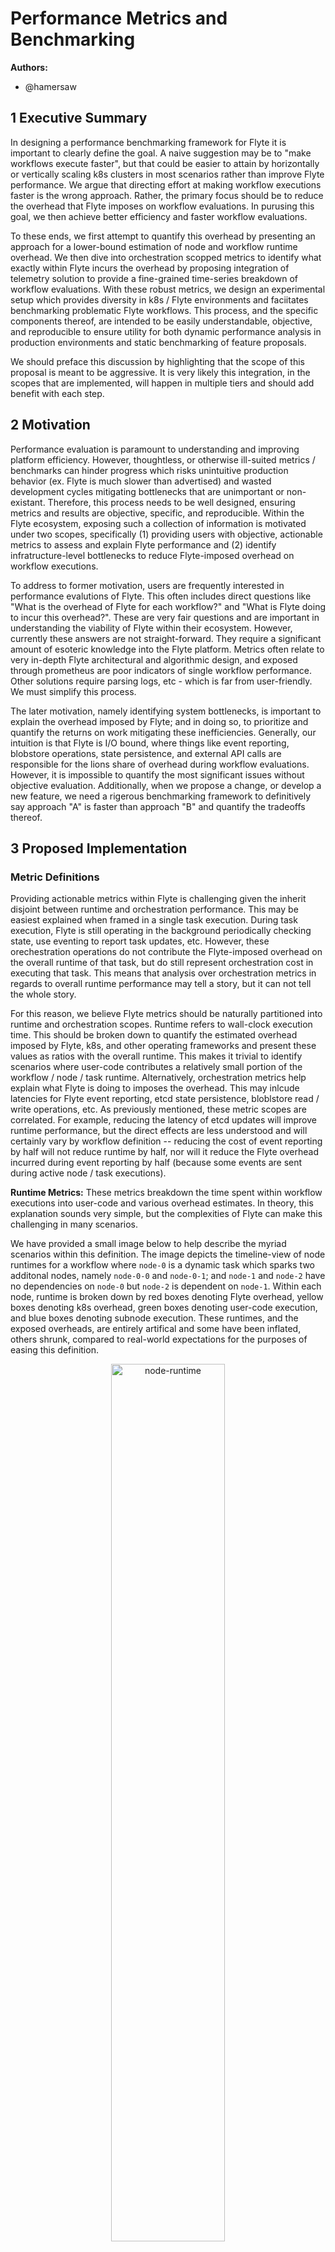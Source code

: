 # Performance Metrics and Benchmarking

**Authors:**

- @hamersaw

## 1 Executive Summary

In designing a performance benchmarking framework for Flyte it is important to clearly define the goal. A naive suggestion may be to "make workflows execute faster", but that could be easier to attain by horizontally or vertically scaling k8s clusters in most scenarios rather than improve Flyte performance. We argue that directing effort at making workflow executions faster is the wrong approach. Rather, the primary focus should be to reduce the overhead that Flyte imposes on workflow evaluations. In purusing this goal, we then achieve better efficiency and faster workflow evaluations.

To these ends, we first attempt to quantify this overhead by presenting an approach for a lower-bound estimation of node and workflow runtime overhead. We then dive into orchestration scopped metrics to identify what exactly within Flyte incurs the overhead by proposing integration of telemetry solution to provide a fine-grained time-series breakdown of workflow evaluations. With these robust metrics, we design an experimental setup which provides diversity in k8s / Flyte environments and faciitates benchmarking problematic Flyte workflows. This process, and the specific components thereof, are intended to be easily understandable, objective, and reproducible to ensure utility for both dynamic performance analysis in production environments and static benchmarking of feature proposals.

We should preface this discussion by highlighting that the scope of this proposal is meant to be aggressive. It is very likely this integration, in the scopes that are implemented, will happen in multiple tiers and should add benefit with each step.

## 2 Motivation

Performance evaluation is paramount to understanding and improving platform efficiency. However, thoughtless, or otherwise ill-suited metrics / benchmarks can hinder progress which risks unintuitive production behavior (ex. Flyte is much slower than advertised) and wasted development cycles mitigating bottlenecks that are unimportant or non-existant. Therefore, this process needs to be well designed, ensuring metrics and results are objective, specific, and reproducible. Within the Flyte ecosystem, exposing such a collection of information is motivated under two scopes, specifically (1) providing users with objective, actionable metrics to assess and explain Flyte performance and (2) identify infratructure-level bottlenecks to reduce Flyte-imposed overhead on workflow executions.

To address to former motivation, users are frequently interested in performance evalutions of Flyte. This often includes direct questions like "What is the overhead of Flyte for each workflow?" and "What is Flyte doing to incur this overhead?". These are very fair questions and are important in understanding the viability of Flyte within their ecosystem. However, currently these answers are not straight-forward. They require a significant amount of esoteric knowledge into the Flyte platform. Metrics often relate to very in-depth Flyte architectural and algorithmic design, and exposed through prometheus are poor indicators of single workflow performance. Other solutions require parsing logs, etc - which is far from user-friendly. We must simplify this process.

The later motivation, namely identifying system bottlenecks, is important to explain the overhead imposed by Flyte; and in doing so, to prioritize and quantify the returns on work mitigating these inefficiencies. Generally, our intuition is that Flyte is I/O bound, where things like event reporting, blobstore operations, state persistence, and external API calls are responsible for the lions share of overhead during workflow evaluations. However, it is impossible to quantify the most significant issues without objective evaluation. Additionally, when we propose a change, or develop a new feature, we need a rigerous benchmarking framework to definitively say approach "A" is faster than approach "B" and quantify the tradeoffs thereof.

## 3 Proposed Implementation

### Metric Definitions

Providing actionable metrics within Flyte is challenging given the inherit disjoint between runtime and orchestration performance. This may be easiest explained when framed in a single task execution. During task execution, Flyte is still operating in the background periodically checking state, use eventing to report task updates, etc. However, these orechestration operations do not contribute the Flyte-imposed overhead on the overall runtime of that task, but do still represent orchestration cost in executing that task. This means that analysis over orchestration metrics in regards to overall runtime performance may tell a story, but it can not tell the whole story.

For this reason, we believe Flyte metrics should be naturally partitioned into runtime and orchestration scopes. Runtime refers to wall-clock execution time. This should be broken down to quantify the estimated overhead imposed by Flyte, k8s, and other operating frameworks and present these values as ratios with the overall runtime. This makes it trivial to identify scenarios where user-code contributes a relatively small portion of the workflow / node / task runtime. Alternatively, orchestration metrics help explain what Flyte is doing to imposes the overhead. This may inlcude latencies for Flyte event reporting, etcd state persistence, bloblstore read / write operations, etc. As previously mentioned, these metric scopes are correlated. For example, reducing the latency of etcd updates will improve runtime performance, but the direct effects are less understood and will certainly vary by workflow definition -- reducing the cost of event reporting by half will not reduce runtime by half, nor will it reduce the Flyte overhead incurred during event reporting by half (because some events are sent during active node / task executions).
            
**Runtime Metrics:** These metrics breakdown the time spent within workflow executions into user-code and various overhead estimates. In theory, this explanation sounds very simple, but the complexities of Flyte can make this challenging in many scenarios.

We have provided a small image below to help describe the myriad scenarios within this definition. The image depicts the timeline-view of node runtimes for a workflow where `node-0` is a dynamic task which sparks two additonal nodes, namely `node-0-0` and `node-0-1`; and `node-1` and `node-2` have no dependencies on `node-0` but `node-2` is dependent on `node-1`. Within each node, runtime is broken down by red boxes denoting Flyte overhead, yellow boxes denoting k8s overhead, green boxes denoting user-code execution, and blue boxes denoting subnode execution. These runtimes, and the exposed overheads, are entirely artifical and some have been inflated, others shrunk, compared to real-world expectations for the purposes of easing this definition. 

<p align="center" width="100%">
    <img width="60%" src="https://drive.google.com/uc?export=view&id=1Dl_xgoVBl1wXZjiUhTMBT8s0iIghgyPd" alt="node-runtime"> 
</p>

Perhaps, the best place to start is by defining what we mean by overhead. Within any node execution Flyte performs a variety or orchestration operations to ensure cohesion within the framework. These may inlcude wrangling input data from multiple upstream nodes, using events and etcd writes to update node phases, etc. As outlined in the node runtime image these are typically pre and post processing operations on node executions. Additionally, k8s (and other external systems) require various housekeeping operations to ensure job execution. For example, creating / scheduling Pods and metadata maintenance thereof, pulling container images, managing container runtimes, and so on. This overhead anchors user-code runtimes and shown in the image. Basically, all nodes within Flyte spend a portion of their execution time executing user node, the rest, in some respect, may be attributed to overhead.

It is important to highlight that this overhead differs signficantly between node types. For example, executing a `python-task` creates a k8s Pod and then periodically tracks it's status. The overhead here is clear, for example `node-1` or `node-2` have overhead for all pre-processing and post-processing operations. However, this becomes more difficult if the Pod fails after some time. Flyte will create a new retry attempt, but does the original Pod execution count as overhead? This complexity increases when analyzing dynamic tasks, which use a k8s Pod to dynamically compile a Flyte DAG and then proceed to execute that DAG as depicted in the blue box on `node-0` where it's children `node-0-0` and `node-0-1` are executing, or launchplans, which start an entirely separate workflow. Given the extreme complexity, we must reiterate that this overhead is provided only as an estimate and will likely reflect a lower-bound.

Since each node type requires a unique overhead computation it makes sense to define this on each [NodeHandler](https://github.com/flyteorg/flytepropeller/blob/26ad85757c57cda41bf23a2b054d49eccaa8145d/pkg/controller/nodes/handler/iface.go#L10) individually. This will likely require additional metadata with the [NodeState](https://github.com/flyteorg/flytepropeller/blob/master/pkg/controller/nodes/handler/state.go) for each type, for example temporary timestamps that may or may not be persisted to FlyteAdmin through eventing. Overhead estimates may be computed and reported as part of processing terminal phases.

Given overhead estimates for each node, we can aggregate this information to compute an overall workflow overhead estimate. Again, this computation is not well defined, naively we could aggregate all node overhead estimates, but that omits the time Flyte orchestration spends between executing a node after all of it's upstream dependencies have completed. We outline some of the scenarios where this delta can be large below:

- High Latency k8s Watch: FlytePropeller opens a watch on k8s Pods, which means that everytime a Pod status updates FlytePropeller is informed. This enables Flyte to immedately detect and process Pod completions rather than waiting peridically. If this watch API has a large latency it could be seconds before Flyte is able to schedule downstream nodes. This is highlighted in the execution of `node-2` after `node-1` completes, there is about half a second where neither node is executing which should be attributed to Flyte overhead.
- Max Parallelism: Flyte workflows can restrict the number of concurrent node executions. This is useful as a defense mechanism, but does mean that a scheduleable node is held back. In the case it is unclear wether this should count as Flyte overhead or not.

In consideration of these complexities we propose to define the workflow overhead estimate as an aggregate of the overhead estimate and scheduling latency at each individual node. This seems to be the most honest and accurate portrayal.

Collecting and correctly reporting this information encompasses it's own challenges. Fortunately, Flyte already incorporates a robust eventing system used to report workflow, node, and task execution information which is then incorporated into the UI. The plan is to compute / collect this information within FlytePropeller and include it in event messages. Specifically, we propose to extend the existing [FlyteIDL event protos](https://github.com/flyteorg/flyteidl/blob/master/protos/flyteidl/event/event.proto) with an `overhead estimation` value which can then be set on the FlyteAdmin [NodeExecution](https://github.com/flyteorg/flyteadmin/blob/master/pkg/repositories/models/node_execution.go#L16) and [Execution (workflow)](https://github.com/flyteorg/flyteadmin/blob/c80bd7c1a608cfd76f316b6cd4a0ceb9a707592a/pkg/repositories/models/execution.go#L20) models. This is the less intrusive change, alternatively we could report individual timestamps and store them in the models to compute overhead on the FlyteAdmin side. This would additionally improve the precision of Flyte runtime tracking in the UI. The correct approach should be debated.

**Orchestration Metrics:** These metrics provide insight into what Flyte is doing to incur overhead. As previously mentioned, these values do not directly correlate with workflow runtimes because Flyte performs orchestration operations during node / task executions.

We propose to integrate a telemetry library within FlytePropeller to emit distributed traces of orchestration operations for each workflow execution. Telemetry traces involve defining a hierarchical collection of spans, where each span relates to single operation with a starting and ending timestamp. Spans typically relate to function invocations, network calls, database reads / writes, etc. This paradigm fits very well with how FlytePropeller orchestrates workflow executions. For example, it uses a queuing system to periodically check various workflow state in _rounds_. Within each round it executes multiple _streaks_ which can include a single change followed by state persistence. Each _streak_ may involve blobstore reads / writes, k8s Pod operations, etc. An example of using telemetry to define a FlyteWorkflow trace is depicted below:

    TODO - graphic of trace
        workflow-evaluation
            streak-round
                processing node N
                    NodeEvent
                        TaskEvent
                WorkflowEvent
                updating CRD in etcd
            streak-round
                processing node N
                    blobstore copy
            streak-round
                processing node N
                    NodeEvent
            ...

This will involve an additional dependency in FlytePropeller and likely some boilerplate code in FlyteIDL to abstract initialization (if this will be used in other repositories). Many telemetry libraries require simple context decorating to define each span. This can either be manaully implemented for fine-grained control or automatically included in each exported function. It is likely the former solution (ie. manually defining) will ensure more well-defined insight into performance without unecessarily bloating metrics.

To begin, this integration is only necessary within FlytePropeller. However, if we find this is useful it may be worth revisiting integration into FlyteAdmin and DataCatalog as well.

### Reproducible Performance Benchmarking

We have defined a diverse collection of objective metrics which cover both the runtime and orchestration scopes. These serve as a platform to easily analyze infrastructure performance and relate the impact on workflow execution durations. Now we need to define an experimental setup that ensures accurate performance measurements, coverage over a diverse portfolio, and the ability to yield reproducible results. We propose to partition this work into four distinct stages:

1. Provision Benchmarking Infrastructure
2. Deploy Flyte Components
3. Execute Workflow Portfolio
4. Aggregate Benchmark Results

We envision this process will be highly script-driven, standing on the shoulders of existing tooling. We can break each individual stage into a script (or multiple scripts) so that extensions (or reductions) in the breadth of analysis can use a mix-and-match solution. For example, executing benchmarks on existing clusters / Flyte deployments or evaluating additional workload-specific workflow portfolios like spark or ray tasks benchmarks. Initially, this process will be manually driven, but as the approach matures scripting ensures the ability to transition to automated github actions, etc.

**1. Provision Benchmarking Infrastructure:** The infrastructure, and specifically the k8s cluster, is an important component in the performance analysis of Flyte. Different providers and distributions can have signficant effect on performance as there can be large variance on particular metrics, for example blobstore read / write performance between solutions and etcd imposes different CRD size limits depending on the k8s distribution. Simply, within the law of diminishing returns, the more environments that can be involved in testing, the more accurate benchmarks will be.
    
We specifically separate infrastructure provisionsing because the goal is to support both ad-hoc testing in diverse environments and benchmarks using existing deployments. For the former, we want the ability to dynamically initialize k8s clusters. These should support the major cloud vedors (ie. EKS, GKE, etc) in addition to on-prem solutions (ex. k3s). This space has robust tooling, like terraform, that we suspect can be heavily leaned on to automate this process.

**2. Deploy Flyte Components:** Supporting automated Flyte deployments can be challenging given the extent and depth of k8s configuration. To promote an smooth benchmarking environment we further complicate this process by requiring support for Flyte specific configuration, where the performance of one option should be easily comparable to another. Additionally, we must support benchmarking over local Flyte branches which often contain unreleased features.

Flyte is a microservice architecture, where the framework is partitioned into many individually scalable parts (ex. FlyteConsole, FlyteAdmin, FlytePropeller, etc). Currently deployment is partitioned into two separate scopes, namely single binary and full deployment. The single binary approach compiles all of the Flyte components into, you may have guessed it, a single binary. This is advantageous for quickly deploying Flyte, easing PoC deployments and development / testing iterations. In the scope of benchmarking we need to determine whether this can accurately represent a production-grade environment. If it can, this greatly simplifies the deployment process. If not, we will need to fallback to a full deployment which involves managing multiple Flyte components where complexities are increased with each additional modified component.

Fortunately the base [Flyte repository](https://github.com/flyteorg/flyte) contains [helm charts](https://github.com/flyteorg/flyte/tree/master/charts) for each release. These include both single binary (for the demo cluster) as well as cloud specific default deployments (ex. EKS, GKE, etc). It should be relatively easy to leverage these charts, with some minor modifications (ex. component images for updates, configuration updates) to help drive automated Flyte deployments.

**3. Execute Workflow Portfolio:** We need to be precise about the workflows we use to benchmark Flyte, with the goal to succinctly highlight known bottlenecks. Admittedly, this requires some esoteric knowledge and as performance bottlenecks are mitigating this will likely be an iterative process. While our initial goal is to define 10 - 15 workflows, which span functionality but are easily understandable, it is likely this process may evolve to break into multiple workflow portfolios. For example, one collection which tests Ray or Spark task performance specifically, etc. To begin, below we outline a few ideas:

- Short Running Tasks: Flyte excels at abstracting the costs associated with cloud execution and ammortizing them over parallel execution of complex tasks. In scenarios where tasks are short-lived, Flyte overhead will be relatively large and can be responible for large amount of workflow runtime. It is important to better understand these limitations to help Flyte adapt and support performant short running operations.
- Chained Cache Hits: Cache hits should be zero-cost but operationally require network I/O, database lookups, and blobstore read / writes. These contribute to unintuitive performance and should be minimized.
- Large Workflows: FlytePropeller is designed as a k8s operater and consequently uses a k8s CRD to track workflow status. Within k8s, CRDs are stored in etcd, a KV store in which performance degredations are well documented as the value sizes increase. Understanding the implications of CRD size compared to workflow runtimes can help inform logical workflow structure.
- Large Fan-Out Map Tasks: Map tasks are designed to perform a single operation on a large collection of homogeneous data. Their implementation within Flyte goes further than syntatic sugar; rather, they reduce metadata maintenance to support larger scale than dynamic tasks, etc. To support increasing scales it is important to mitigate issues in executing over large fan outs.
- Nested Dynamic Workflows and Launchplans: Dynamics require k8s to execute a Pod which compiles a Flyte DAG that is subsequently execution. Similarly, launchplans spawn a separate CRD (and FlyteWorkflow) which is then tracked between workflows. Both of these features are very powerful in supporting developmental use-cases - however this does come at a cost.
- Parallelized Subworkflows: Many users logically partition code-bases into workflows which are then used as subworkflows. Within each of these calls, Flyte internally appends a "start" and "end" node to anchor these in the parent workflow which incurs additional costs in data movements, etc.

The process run a single workflow at a time to ensure accurate benchmark metrics. The goal of this work is not to load-test a deployment, but it could be easily adapted in the future. Fortunately, Flyte tooling already includes `flytectl` which can be leveraged to first ensure the workflows are registered in the deployment and then start and monitor each execution to ensure they are serially executed.

**4. Aggregate Benchmark Results** To analyze and compare benchmarking results we need to aggregate performance metrics in a concise document. This process involves querying for workflow / node overheads and gathering summary statistics. These operations should be able to use existing tooling and just rely on parsing and formatting results. Intially this output will be a textual "benchmarking results" document with breakdowns for each indvidual workflow, an example of YAML format is below:

    flyte.benchmark.chained-cache:
      duration: 1m53s
      flyteOverhead: 14%
      nodes:
      - n1:
        duration: 1m2s
        flyteOverhead: 6%
      - n2:
        ...
      events:
        workflow:
          count: 5
          latency:
            p50: 21ms
            p90: 30ms
            p99: 35ms
        node:
          count: 18
          latency:
            ...
        task:
          ...
      blobstore
        writes:
          count: 20
          latency:
            p50: 98ms
            ...
        reads:
          count: 40
          latency:
            p50: 23ms
            ...
      propeller:
        rounds:
          ...
        streaks:
          ...

This format is common in our domain, but we could conceivably support JSON, etc in the future. Additionally, it allows script-driven comparrisons between evaluations when it is useful to quanitfy the advantages of one approach over another. For example, it would be relatively simple to provide a script with mimics the YAML hierarchy with delta values such as below:

    flyte.benchmark.chained-cache:
      duration: -10s
      flyteOverhead: -2.4%
      nodes:
      - n1:
        duration: -2s
        flyteOverhead: -0.1%
      - n2:
        ...
      events:
        workflow:
          count: +0
          latency:
            p50: +0.1ms
            p90: +0.2ms
            p99: -0.1ms
        node:
          count: -2
          latency:
            ...

## 4 Metrics & Dashboards

Like literally, this entire thing is designing metrics ... see `"$everything_else"`.

Creating a separate dashboard specifically for performance benchmarks would be useful but is far too involved to offset the costs. However, integration of specific metric components into FlyteConsole would be both possible and helpful. For example, displaying the overhead estimate for each workflow / node in the UI and, if telemetry data is enabled, linking to the tracing agent from the workflow view makes in-depth performance analysis available to end users.

## 5 Drawbacks

The considerations for this proposal are rooted in esoteric knowledge of the Flyte infrastructure to ensure robust and flexible design. This means we can support diversity in environments and workflow definitions. That being said, the main concern is going down the wrong path. Metric reporting often bloats code-bases, where function logic is often prefixed and postfixed by some boilerplate context setting. If this solution prooves to be unuseful, removing this should be relatively easy, but remains a non-negligible cost.

## 6 Alternatives

Currently, Flyte emits a collection of metrics through prometheus. This is very powerful in defining SLOs and macro tracking a Flyte deployment, but it is very cumbersome to analyze performance of an individual workflow. This is because prometheus metrics (1) are meant to have bounded label values, so using workflow id results in massive memory utilization and (2) values are reported in quantiles, so individual values are lost and a time-series based analysis is impossible. For these reasons, using existing prometheus metrics to inform performance benchmarking will result in inaccurate and unprecise results.

The [FlytePropeller repository](https://github.com/flyteorg/flytepropeller) contains a script called [fold_logs.py](https://github.com/flyteorg/flytepropeller/blob/master/script/fold-logs.py). This script parses FlytePropeller logs and outputs a hierarchical time-series breakdown of Flytes management of an individual workflow. This output is probably very close to the telemtry data we expect to produce. However, this is based on parsing log messages which ensures that the results will be inaccurate and it is difficult to quantify operations unless specific "start X" and "stop X" logs are recorded. An example output of this script is provided below:

    hamersaw@ragnarok:~/development/flytepropeller$ ./script/fold-logs.py ~/flyte.log fd5d4ee88f9dc4436a76
    Timestamp   Line    Duration    Heirarchical Log Layout
    ----------------------------------------------------------------------------------------------------
    18:08:38    282     14.0s       1 Workflow
    18:08:38    283     0.0s            1.1 Processing
    18:08:38    284     0.0s                1.1.1 StreakRound(Ready)
    18:08:38    289     0.0s                1.1.2 StreakRound(Running)
    18:08:38    292     0.0s                    1.1.2.1 UpdateNodePhase(start-node,NotYetStarted,Succeeded)
    18:08:38    298     0.0s                1.1.3 StreakRound(Running)
    18:08:38    299     0.0s                    1.1.3.1 UpdateNodePhase(n0,NotYetStarted,Queued)
    18:08:38    304     0.0s                1.1.4 StreakRound(Running)
    18:08:38    319     0.0s                    1.1.4.1 UpdateNodePhase(n0,Queued,Running)
    18:08:38    323     0.0s                1.1.5 StreakRound(Running)
    18:08:38    332     0.0s                1.1.6 StreakRound(Running)
    18:08:38    342     0.0s            1.2 Processing
    18:08:38    343     0.0s                1.2.1 StreakRound(Running)
    18:08:39    352     0.0s            1.3 Processing
    18:08:39    353     0.0s                1.3.1 StreakRound(Running)
    18:08:39    361     0.0s                1.3.2 StreakRound(Running)
    18:08:39    371     0.0s            1.4 Processing
    18:08:39    372     0.0s                1.4.1 StreakRound(Running)
    18:08:40    382     0.0s            1.5 Processing
    18:08:40    383     0.0s                1.5.1 StreakRound(Running)
    18:08:50    397     0.0s            1.6 Processing
    18:08:50    398     0.0s                1.6.1 StreakRound(Running)
    18:08:52    407     0.0s            1.7 Processing
    18:08:52    408     0.0s                1.7.1 StreakRound(Running)
    18:08:52    415     0.0s                    1.7.1.1 UpdateNodePhase(n0,Running,Succeeding)
    18:08:52    419     0.0s                1.7.2 StreakRound(Running)
    18:08:52    426     0.0s                1.7.3 StreakRound(Running)
    18:08:52    428     0.0s                    1.7.3.1 UpdateNodePhase(end-node,NotYetStarted,Queued)
    18:08:52    433     0.0s                1.7.4 StreakRound(Running)
    18:08:52    436     0.0s                    1.7.4.1 UpdateNodePhase(end-node,Queued,Succeeded)
    18:08:52    442     0.0s                1.7.5 StreakRound(Running)
    18:08:52    445     0.0s                1.7.6 StreakRound(Succeeding)
    18:08:52    453     0.0s            1.8 Processing

## 7 Potential Impact and Dependencies

Including a telemetry library is going to require additional complexity in Flyte setup. Similar to the existing support for prometheus, this is not going to be requried for a Flyte deployment. Rather, it can be turned on / of on demand. Issues in collecting long-running traces at scale are a concern, so at least to begin, integrating always on fine-grainded performance analysis in a production environment is likely in-advisable

## 8 Unresolved questions

- Do we compute overhead on the FlytePropeller or FlyteAdmin side? If FlytePropeller means we compute overhead on terminal phases and report a single `overhead-estimate` value in the event. Alternatively, FlyteAdmin requires additional complexity for storing a collection of timestamps and logic to compute overhead thereof.

- What is the most efficient solution for provisioning infrastructure and deploying Flyte? The proposed solution to use terraform and helm seems like a logical approach, but there may be unforeseen issues.

- Is telemtry the best solution for breaking down performance on a per-workflow basis? Specifically, our concerns are the difficulty of integration / collection framework setup and the levels of queryability.

- Do we need to capture CPU, memory, network I/O, etc? Currently, there is no indication that Flyte components are resource bound. This is especially true when comparing to the workloads they orchestrate. However, as this framework progresses it may be important to track this utilization to better inform deployments.

## 9 Conclusion

In this proposal we have defined runtime and orchestration metric definitions to provide robust insight into (1) overhead estimates incurred by executing workflows with Flyte and (2) time-series representations of Flytes orchestration operations, respectively. These metrics will help end-users better understand Flyte performance in production environment and drive deeper performance analysis and proposals. We then outlined a script-driven experimental benchmarking setup which facilitates performance analysis with diversity in k8s and Flyte environments. Specific experiments manifest as a portfolio of Flyte workflows designed with esoteric knowledge to cover a breadth of performance issues. This process is important to help identify system-wide performance bottlenecks and enable quantifying feature improvements. We expect this aggresive solution can be refined and implemented multiple stages and will incrementally provide additional utility.
